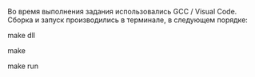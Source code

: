Во время выполнения задания использовались GCC / Visual Code.
Сборка и запуск производились в терминале, в следующем порядке:


make dll

make

make run
